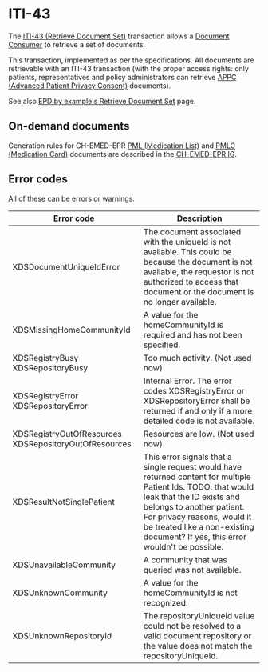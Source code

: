 # ITI-43

The [ITI-43 (Retrieve Document Set)](https://profiles.ihe.net/ITI/TF/Volume2/ITI-43.html) transaction allows a [Document Consumer](https://profiles.ihe.net/ITI/TF/Volume2/ITI-43.html#3.43.2) to retrieve a set of documents. 

This transaction, implemented as per the specifications. All documents are retrievable with an ITI-43 transaction (with the proper access rights: only patients, representatives and policy administrators can retrieve [APPC (Advanced Patient Privacy Consent)](https://www.ihe.net/uploadedFiles/Documents/ITI/IHE_ITI_Suppl_APPC.pdf) documents).

See also [EPD by example's Retrieve Document Set](https://github.com/ehealthsuisse/EPD-by-example/blob/main/files/RetrieveDocumentSet.md) page.

## On-demand documents

Generation rules for CH-EMED-EPR [PML (Medication List)](https://build.fhir.org/ig/CARA-ch/ch-emed-epr/document_pml.html) and [PMLC (Medication Card)](https://build.fhir.org/ig/CARA-ch/ch-emed-epr/document_pmlc.html) documents are described in the [CH-EMED-EPR IG](https://build.fhir.org/ig/CARA-ch/ch-emed-epr/).

## Error codes

All of these can be errors or warnings.

| Error code | Description |
| ------ | ------ |
| XDSDocumentUniqueIdError | The document associated with the uniqueId is not available. This could be because the document is not available, the requestor is not authorized to access that document or the document is no longer available. |
| XDSMissingHomeCommunityId | A value for the homeCommunityId is required and has not been specified. |
| XDSRegistryBusy XDSRepositoryBusy | Too much activity. (Not used now) |
| XDSRegistryError XDSRepositoryError | Internal Error. The error codes XDSRegistryError or XDSRepositoryError shall be returned if and only if a more detailed code is not available. |
| XDSRegistryOutOfResources XDSRepositoryOutOfResources | Resources are low. (Not used now) |
| XDSResultNotSinglePatient | This error signals that a single request would have returned content for multiple Patient Ids. TODO: that would leak that the ID exists and belongs to another patient. For privacy reasons, would it be treated like a non-existing document? If yes, this error wouldn't be possible. |
| XDSUnavailableCommunity | A community that was queried was not available. |
| XDSUnknownCommunity | A value for the homeCommunityId is not recognized. |
| XDSUnknownRepositoryId | The repositoryUniqueId value could not be resolved to a valid document repository or the value does not match the repositoryUniqueId. |
